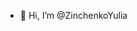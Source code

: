- 👋 Hi, I’m @ZinchenkoYulia

<!---
ZinchenkoYulia/ZinchenkoYulia is a ✨ special ✨ repository because its `README.md` (this file) appears on your GitHub profile.
You can click the Preview link to take a look at your changes.
--->
